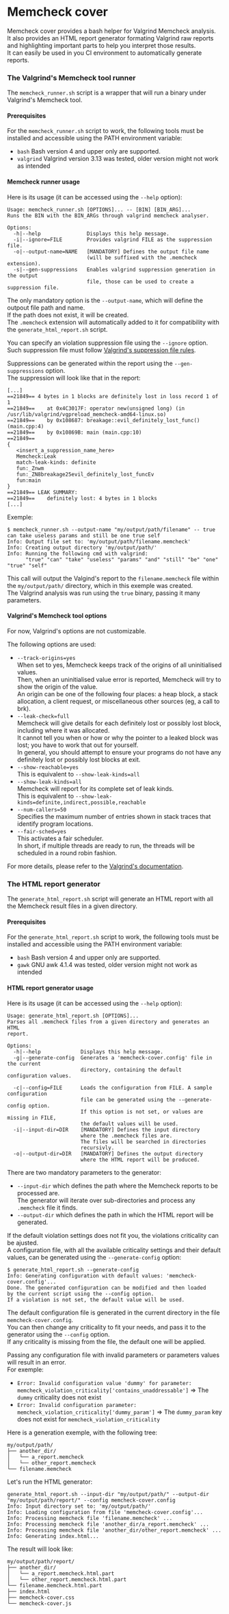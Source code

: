 # Memcheck cover

Memcheck cover provides a bash helper for Valgrind Memcheck analysis.\
It also provides an HTML report generator formating Valgrind raw reports and highlighting important parts to help you interpret those results.\
It can easily be used in you CI environment to automatically generate reports.

### The Valgrind's Memcheck tool runner

The `memcheck_runner.sh` script is a wrapper that will run a binary under Valgrind's Memcheck tool.

#### Prerequisites

For the `memcheck_runner.sh` script to work, the following tools must be installed and accessible using the PATH environment variable:
  - `bash` Bash version 4 and upper only are supported.
  - `valgrind` Valgrind version 3.13 was tested, older version might not work as intended

#### Memcheck runner usage

Here is its usage (it can be accessed using the `--help` option):
```
Usage: memcheck_runner.sh [OPTIONS]... -- [BIN] [BIN_ARG]...
Runs the BIN with the BIN_ARGs through valgrind memcheck analyser.

Options:
  -h|--help               Displays this help message.
  -i|--ignore=FILE        Provides valgrind FILE as the suppression file.
  -o|--output-name=NAME   [MANDATORY] Defines the output file name
                          (will be suffixed with the .memcheck extension).
  -s|--gen-suppressions   Enables valgrind suppression generation in the output
                          file, those can be used to create a suppression file.
```

The only mandatory option is the `--output-name`, which will define the outpout file path and name.\
If the path does not exist, it will be created.\
The `.memcheck` extension will automatically added to it for compatibility with the `generate_html_report.sh` script.

You can specify an violation suppression file using the `--ignore` option.\
Such suppression file must follow [Valgrind's suppression file rules](https://valgrind.org/docs/manual/mc-manual.html#mc-manual.suppfiles).

Suppressions can be generated within the report using the `--gen-suppressions` option.\
The suppression will look like that in the report:
```
[...]
==21849== 4 bytes in 1 blocks are definitely lost in loss record 1 of 1
==21849==    at 0x4C3017F: operator new(unsigned long) (in /usr/lib/valgrind/vgpreload_memcheck-amd64-linux.so)
==21849==    by 0x108687: breakage::evil_definitely_lost_func() (main.cpp:4)
==21849==    by 0x10869B: main (main.cpp:10)
==21849==
{
   <insert_a_suppression_name_here>
   Memcheck:Leak
   match-leak-kinds: definite
   fun:_Znwm
   fun:_ZN8breakage25evil_definitely_lost_funcEv
   fun:main
}
==21849== LEAK SUMMARY:
==21849==    definitely lost: 4 bytes in 1 blocks
[...]
```

Exemple:
```shell
$ memcheck_runner.sh --output-name "my/output/path/filename" -- true can take useless params and still be one true self
Info: Output file set to: 'my/output/path/filename.memcheck'
Info: Creating output directory 'my/output/path/'
Info: Running the following cmd with valgrind:
      "true" "can" "take" "useless" "params" "and" "still" "be" "one" "true" "self"
```

This call will output the Valgind's report to the `filename.memcheck` file within the `my/output/path/` directory, which in this exemple was created.\
The Valgrind analysis was run using the `true` binary, passing it many parameters.

#### Valgrind's Memcheck tool options

For now, Valgrind's options are not customizable.

The following options are used:
  - `--track-origins=yes`\
When set to yes, Memcheck keeps track of the origins of all uninitialised values.\
Then, when an uninitialised value error is reported, Memcheck will try to show the origin of the value.\
An origin can be one of the following four places: a heap block, a stack allocation, a client request, or miscellaneous other sources (eg, a call to brk).
  - `--leak-check=full`\
Memcheck will give details for each definitely lost or possibly lost block, including where it was allocated.\
It cannot tell you when or how or why the pointer to a leaked block was lost; you have to work that out for yourself.\
In general, you should attempt to ensure your programs do not have any definitely lost or possibly lost blocks at exit.
  - `--show-reachable=yes`\
This is equivalent to `--show-leak-kinds=all`
  - `--show-leak-kinds=all`\
Memcheck will report for its complete set of leak kinds.\
This is equivalent to `--show-leak-kinds=definite,indirect,possible,reachable`
  - `--num-callers=50`\
Specifies the maximum number of entries shown in stack traces that identify program locations.
  - `--fair-sched=yes`\
This activates a fair scheduler.\
In short, if multiple threads are ready to run, the threads will be scheduled in a round robin fashion.

For more details, please refer to the [Valgrind's documentation](https://valgrind.org/docs/manual/).

### The HTML report generator

The `generate_html_report.sh` script will generate an HTML report with all the Memcheck result files in a given directory.

#### Prerequisites

For the `generate_html_report.sh` script to work, the following tools must be installed and accessible using the PATH environment variable:
  - `bash` Bash version 4 and upper only are supported.
  - `gawk` GNU awk 4.1.4 was tested, older version might not work as intended

#### HTML report generator usage

Here is its usage (it can be accessed using the `--help` option):
```
Usage: generate_html_report.sh [OPTIONS]...
Parses all .memcheck files from a given directory and generates an HTML
report.

Options:
  -h|--help             Displays this help message.
  -g|--generate-config  Generates a 'memcheck-cover.config' file in the current
                        directory, containing the default configuration values.

  -c|--config=FILE      Loads the configuration from FILE. A sample configuration
                        file can be generated using the --generate-config option.
                        If this option is not set, or values are missing in FILE,
                        the default values will be used.
  -i|--input-dir=DIR    [MANDATORY] Defines the input directory
                        where the .memcheck files are.
                        The files will be searched in directories
                        recursivly.
  -o|--output-dir=DIR   [MANDATORY] Defines the output directory
                        where the HTML report will be produced.
```

There are two mandatory parameters to the generator:
  - `--input-dir` which defines the path where the Memcheck reports to be processed are.\
The generator will iterate over sub-directories and process any `.memcheck` file it finds.
  - `--output-dir` which defines the path in which the HTML report will be generated.

If the default violation settings does not fit you, the violations criticality can be ajusted.\
A configuration file, with all the available criticality settings and their default values, can be generated using the `--generate-config` option:
```shell
$ generate_html_report.sh --generate-config
Info: Generating configuration with default values: 'memcheck-cover.config'...
Done. The generated configuration can be modified and then loaded
by the current script using the --config option.
If a violation is not set, the default value will be used.
```
The default configuration file is generated in the current directory in the file `memcheck-cover.config`.\
You can then change any criticality to fit your needs, and pass it to the generator using the `--config` option.\
If any criticality is missing from the file, the default one will be applied.

Passing any configuration file with invalid parameters or parameters values will result in an error.\
For exemple:
  - `Error: Invalid configuration value 'dummy' for parameter: memcheck_violation_criticality['contains_unaddressable']` => The `dummy` criticality does not exist
  - `Error: Invalid configuration parameter: memcheck_violation_criticality['dummy_param']` => The `dummy_param` key does not exist for `memcheck_violation_criticality`

Here is a generation exemple, with the following tree:
```
my/output/path/
├── another_dir/
│   └── a_report.memcheck
│   └── other_report.memcheck
└── filename.memcheck
```

Let's run the HTML generator:
```shell
generate_html_report.sh --input-dir "my/output/path/" --output-dir "my/output/path/report/" --config memcheck-cover.config
Info: Input directory set to: 'my/output/path/'
Info: Loading configuration from file 'memcheck-cover.config'...
Info: Processing memcheck file 'filename.memcheck' ...
Info: Processing memcheck file 'another_dir/a_report.memcheck' ...
Info: Processing memcheck file 'another_dir/other_report.memcheck' ...
Info: Generating index.html...
```

The result will look like:
```
my/output/path/report/
├── another_dir/
│   └── a_report.memcheck.html.part
│   └── other_report.memcheck.html.part
└── filename.memcheck.html.part
├── index.html
├── memcheck-cover.css
└── memcheck-cover.js
```
